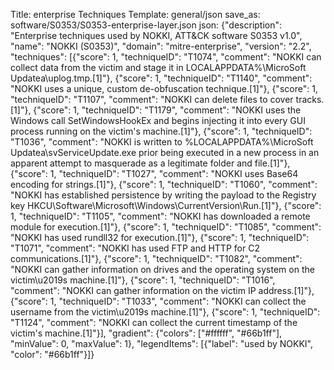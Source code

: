Title: enterprise Techniques
Template: general/json
save_as: software/S0353/S0353-enterprise-layer.json
json: {"description": "Enterprise techniques used by NOKKI, ATT&CK software S0353 v1.0", "name": "NOKKI (S0353)", "domain": "mitre-enterprise", "version": "2.2", "techniques": [{"score": 1, "techniqueID": "T1074", "comment": "NOKKI can collect data from the victim and stage it in LOCALAPPDATA%\\MicroSoft Updatea\\uplog.tmp.[1]"}, {"score": 1, "techniqueID": "T1140", "comment": "NOKKI uses a unique, custom de-obfuscation technique.[1]"}, {"score": 1, "techniqueID": "T1107", "comment": "NOKKI can delete files to cover tracks.[1]"}, {"score": 1, "techniqueID": "T1179", "comment": "NOKKI uses the Windows call SetWindowsHookEx and begins injecting it into every GUI process running on the victim's machine.[1]"}, {"score": 1, "techniqueID": "T1036", "comment": "NOKKI is written to %LOCALAPPDATA%\\MicroSoft Updatea\\svServiceUpdate.exe prior being executed in a new process in an apparent attempt to masquerade as a legitimate folder and file.[1]"}, {"score": 1, "techniqueID": "T1027", "comment": "NOKKI uses Base64 encoding for strings.[1]"}, {"score": 1, "techniqueID": "T1060", "comment": "NOKKI has established persistence by writing the payload to the Registry key HKCU\\Software\\Microsoft\\Windows\\CurrentVersion\\Run.[1]"}, {"score": 1, "techniqueID": "T1105", "comment": "NOKKI has downloaded a remote module for execution.[1]"}, {"score": 1, "techniqueID": "T1085", "comment": "NOKKI has used rundll32 for execution.[1]"}, {"score": 1, "techniqueID": "T1071", "comment": "NOKKI has used FTP and HTTP for C2 communications.[1]"}, {"score": 1, "techniqueID": "T1082", "comment": "NOKKI can gather information on drives and the operating system on the victim\u2019s machine.[1]"}, {"score": 1, "techniqueID": "T1016", "comment": "NOKKI can gather information on the victim IP address.[1]"}, {"score": 1, "techniqueID": "T1033", "comment": "NOKKI can collect the username from the victim\u2019s machine.[1]"}, {"score": 1, "techniqueID": "T1124", "comment": "NOKKI can collect the current timestamp of the victim's machine.[1]"}], "gradient": {"colors": ["#ffffff", "#66b1ff"], "minValue": 0, "maxValue": 1}, "legendItems": [{"label": "used by NOKKI", "color": "#66b1ff"}]}
